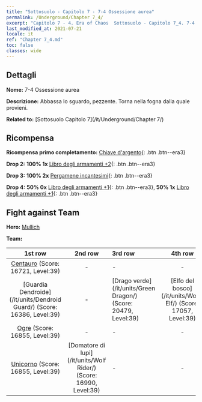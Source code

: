 ```yaml
---
title: "Sottosuolo - Capitolo 7 - 7-4 Ossessione aurea"
permalink: /Underground/Chapter 7_4/
excerpt: "Capitolo 7 - 4. Era of Chaos  Sottosuolo - Capitolo 7_4. 7-4 Ossessione aurea"
last_modified_at: 2021-07-21
locale: it
ref: "Chapter 7_4.md"
toc: false
classes: wide
---
```


## Dettagli

 **Nome:** 7-4 Ossessione aurea

 **Descrizione:** Abbassa lo sguardo, pezzente. Torna nella fogna dalla quale provieni.

 **Related to:** [Sottosuolo Capitolo 7](/it/Underground/Chapter 7/)

## Ricompensa

 **Ricompensa primo completamento:** [Chiave d'argento](/ItemsIT/con_693/){: .btn .btn--era3}

 **Drop 2:** **100% 1x** [Libro degli armamenti +2](/ItemsIT/mat_32/){: .btn .btn--era3}

 **Drop 3:** **100% 2x** [Pergamene incantesimi](/ItemsIT/con_694/){: .btn .btn--era3}

 **Drop 4:** **50% 0x** [Libro degli armamenti +1](/ItemsIT/mat_25/){: .btn .btn--era3}, **50% 1x** [Libro degli armamenti +1](/ItemsIT/mat_25/){: .btn .btn--era3}


## Fight against Team
 **Hero:** [Mullich](/it/heroes/Mullich/)

 **Team:**


  | 1st row | 2nd row | 3rd row | 4th row |
  |:----:|:----:|:----|:----:|
  | [Centauro](/it/units/Centaur/) (Score: 16721, Level:39)  | - | - | - |
  | [Guardia Dendroide](/it/units/Dendroid Guard/) (Score: 16386, Level:39)  | - | [Drago verde](/it/units/Green Dragon/) (Score: 20479, Level:39)  | [Elfo del bosco](/it/units/Wood Elf/) (Score: 17057, Level:39)  |
  | [Ogre](/it/units/Ogre/) (Score: 16855, Level:39)  | - | - | - |
  | [Unicorno](/it/units/Unicorn/) (Score: 16855, Level:39)  | [Domatore di lupi](/it/units/Wolf Rider/) (Score: 16990, Level:39)  | - | - |


